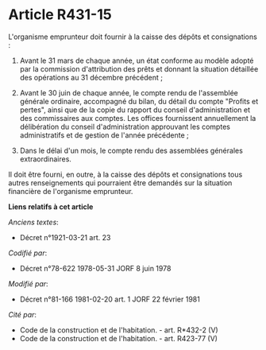 # Article R431-15

L'organisme emprunteur doit fournir à la caisse des dépôts et consignations :

1. Avant le 31 mars de chaque année, un état conforme au modèle adopté par la commission d'attribution des prêts et donnant
la situation détaillée des opérations au 31 décembre précédent ;

2. Avant le 30 juin de chaque année, le compte rendu de l'assemblée générale ordinaire, accompagné du bilan, du détail du
compte "Profits et pertes", ainsi que de la copie du rapport du conseil d'administration et des commissaires aux comptes. Les
offices fournissent annuellement la délibération du conseil d'administration approuvant les comptes administratifs et de
gestion de l'année précédente ;

3. Dans le délai d'un mois, le compte rendu des assemblées générales extraordinaires.

Il doit être fourni, en outre, à la caisse des dépôts et consignations tous autres renseignements qui pourraient être
demandés sur la situation financière de l'organisme emprunteur.

**Liens relatifs à cet article**

_Anciens textes_:

  - Décret n°1921-03-21 art. 23

_Codifié par_:

  - Décret n°78-622 1978-05-31 JORF 8 juin 1978

_Modifié par_:

  - Décret n°81-166 1981-02-20 art. 1 JORF 22 février 1981

_Cité par_:

  - Code de la construction et de l'habitation. - art. R*432-2 (V)
  - Code de la construction et de l'habitation. - art. R423-77 (V)
